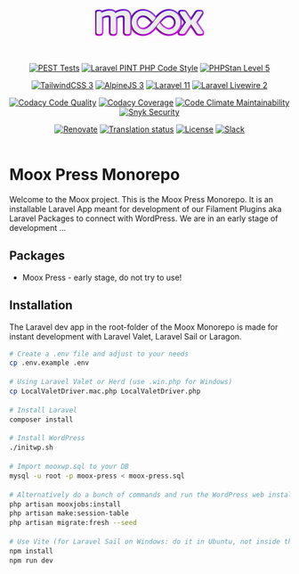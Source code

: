 <p align="center">
    <br>
  	<img src="https://github.com/mooxphp/moox/raw/main/art/moox-logo.png" width="200" alt="Moox Logo">
    <br>
</p><br>

<p align="center">
    <a href="https://github.com/mooxphp/moox-press/actions/workflows/pest.yml"><img alt="PEST Tests" src="https://github.com/mooxphp/moox/actions/workflows/pest.yml/badge.svg"></a>
    <a href="https://github.com/mooxphp/moox-press/actions/workflows/pint.yml"><img alt="Laravel PINT PHP Code Style" src="https://github.com/mooxphp/moox/actions/workflows/pint.yml/badge.svg"></a>
    <a href="https://github.com/mooxphp/moox-press/actions/workflows/phpstan.yml"><img alt="PHPStan Level 5" src="https://github.com/mooxphp/moox/actions/workflows/phpstan.yml/badge.svg"></a>
</p>
<p align="center">
    <a href="https://www.tailwindcss.com"><img alt="TailwindCSS 3" src="https://img.shields.io/badge/TailwindCSS-v3-orange?logo=tailwindcss&color=06B6D4"></a>
    <a href="https://www.alpinejs.dev"><img alt="AlpineJS 3" src="https://img.shields.io/badge/AlpineJS-v3-orange?logo=alpine.js&color=8BC0D0"></a>
    <a href="https://www.laravel.com"><img alt="Laravel 11" src="https://img.shields.io/badge/Laravel-v11-orange?logo=Laravel&color=FF2D20"></a>
    <a href="https://www.laravel-livewire.com"><img alt="Laravel Livewire 2" src="https://img.shields.io/badge/Livewire-v3-orange?logo=livewire&color=4E56A6"></a>
</p>
<p align="center">
    <a href="https://app.codacy.com/gh/mooxphp/moox-press/dashboard"><img src="https://app.codacy.com/project/badge/Grade/b81c5e7cad514c3cb20776b58a5c283a" alt="Codacy Code Quality"></a>
    <a href="https://app.codacy.com/gh/mooxphp/moox-press/dashboard"><img src="https://app.codacy.com/project/badge/Coverage/b81c5e7cad514c3cb20776b58a5c283a" alt="Codacy Coverage"></a>
    <a href="https://codeclimate.com/github/mooxphp/moox-press/maintainability"><img src="https://api.codeclimate.com/v1/badges/429388473ab5a276f751/maintainability" alt="Code Climate Maintainability"></a>
    <a href="https://snyk.io/test/github/mooxphp/moox-press"><img alt="Snyk Security" src="https://snyk.io/test/github/mooxphp/moox-press/badge.svg"></a>
</p>
<p align="center">
    <a href="https://github.com/mooxphp/moox/issues/94"><img src="https://img.shields.io/badge/renovate-enabled-brightgreen.svg" alt="Renovate" /></a>
    <a href="https://hosted.weblate.org/engage/moox/"><img src="https://hosted.weblate.org/widgets/moox/-/svg-badge.svg" alt="Translation status" /></a>
    <a href="https://github.com/mooxphp/moox-press/blob/main/LICENSE.md"><img alt="License" src="https://img.shields.io/github/license/mooxphp/moox?color=blue&label=license"></a>
    <a href="https://mooxphp.slack.com/"><img alt="Slack" src="https://img.shields.io/badge/Slack-Moox-blue?logo=slack"></a>
    <br>
    <br>
</p>

# Moox Press Monorepo

Welcome to the Moox project. This is the Moox Press Monorepo. It is an installable Laravel App meant for development of our Filament Plugins aka Laravel Packages to connect with WordPress. We are in an early stage of development ...

## Packages

-   Moox Press - early stage, do not try to use!

## Installation

The Laravel dev app in the root-folder of the Moox Monorepo is made for instant development with Laravel Valet, Laravel Sail or Laragon.

```bash
# Create a .env file and adjust to your needs
cp .env.example .env

# Using Laravel Valet or Herd (use .win.php for Windows)
cp LocalValetDriver.mac.php LocalValetDriver.php

# Install Laravel
composer install

# Install WordPress
./initwp.sh

# Import mooxwp.sql to your DB
mysql -u root -p moox-press < moox-press.sql

# Alternatively do a bunch of commands and run the WordPress web installer
php artisan mooxjobs:install
php artisan make:session-table
php artisan migrate:fresh --seed

# Use Vite (for Laravel Sail on Windows: do it in Ubuntu, not inside the Sail container)
npm install
npm run dev
```
